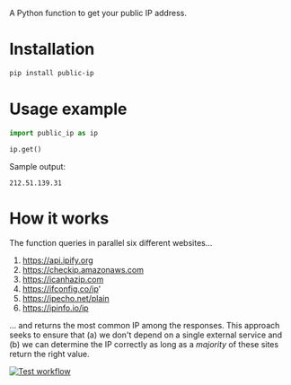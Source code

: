 A Python function to get your public IP address.

# Installation

```bash
pip install public-ip
```

# Usage example

```python
import public_ip as ip

ip.get()
```

Sample output:

```
212.51.139.31
```

# How it works

The function queries in parallel six different websites...

1. https://api.ipify.org
1. https://checkip.amazonaws.com
1. https://icanhazip.com
1. https://ifconfig.co/ip'
1. https://ipecho.net/plain
1. https://ipinfo.io/ip

... and returns the most common IP among the responses. This approach seeks to ensure that (a) we don't depend on a single external service and (b) we can determine the IP correctly as long as a _majority_ of these sites return the right value.

[![Test workflow](https://github.com/vterron/public-ip/actions/workflows/test.yml/badge.svg)](https://github.com/vterron/public-ip/actions/workflows/test.yml)
